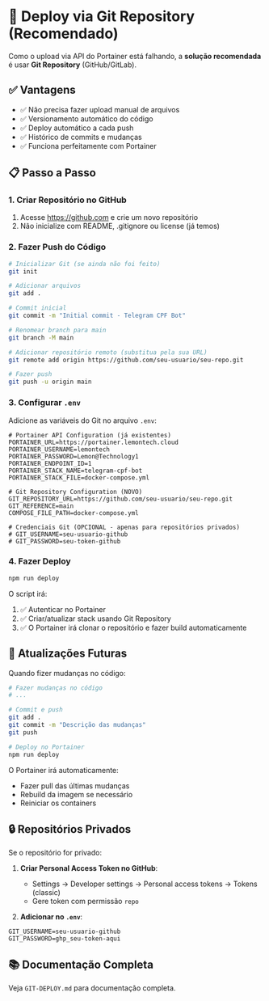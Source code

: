 # 🚀 Deploy via Git Repository (Recomendado)

Como o upload via API do Portainer está falhando, a **solução recomendada** é usar **Git Repository** (GitHub/GitLab).

## ✅ Vantagens

- ✅ Não precisa fazer upload manual de arquivos
- ✅ Versionamento automático do código
- ✅ Deploy automático a cada push
- ✅ Histórico de commits e mudanças
- ✅ Funciona perfeitamente com Portainer

## 📋 Passo a Passo

### 1. Criar Repositório no GitHub

1. Acesse https://github.com e crie um novo repositório
2. Não inicialize com README, .gitignore ou license (já temos)

### 2. Fazer Push do Código

```bash
# Inicializar Git (se ainda não foi feito)
git init

# Adicionar arquivos
git add .

# Commit inicial
git commit -m "Initial commit - Telegram CPF Bot"

# Renomear branch para main
git branch -M main

# Adicionar repositório remoto (substitua pela sua URL)
git remote add origin https://github.com/seu-usuario/seu-repo.git

# Fazer push
git push -u origin main
```

### 3. Configurar `.env`

Adicione as variáveis do Git no arquivo `.env`:

```env
# Portainer API Configuration (já existentes)
PORTAINER_URL=https://portainer.lemontech.cloud
PORTAINER_USERNAME=lemontech
PORTAINER_PASSWORD=Lemon@Technology1
PORTAINER_ENDPOINT_ID=1
PORTAINER_STACK_NAME=telegram-cpf-bot
PORTAINER_STACK_FILE=docker-compose.yml

# Git Repository Configuration (NOVO)
GIT_REPOSITORY_URL=https://github.com/seu-usuario/seu-repo.git
GIT_REFERENCE=main
COMPOSE_FILE_PATH=docker-compose.yml

# Credenciais Git (OPCIONAL - apenas para repositórios privados)
# GIT_USERNAME=seu-usuario-github
# GIT_PASSWORD=seu-token-github
```

### 4. Fazer Deploy

```bash
npm run deploy
```

O script irá:
1. ✅ Autenticar no Portainer
2. ✅ Criar/atualizar stack usando Git Repository
3. ✅ O Portainer irá clonar o repositório e fazer build automaticamente

## 🔄 Atualizações Futuras

Quando fizer mudanças no código:

```bash
# Fazer mudanças no código
# ...

# Commit e push
git add .
git commit -m "Descrição das mudanças"
git push

# Deploy no Portainer
npm run deploy
```

O Portainer irá automaticamente:
- Fazer pull das últimas mudanças
- Rebuild da imagem se necessário
- Reiniciar os containers

## 🔒 Repositórios Privados

Se o repositório for privado:

1. **Criar Personal Access Token no GitHub**:
   - Settings → Developer settings → Personal access tokens → Tokens (classic)
   - Gere token com permissão `repo`

2. **Adicionar no `.env`**:
```env
GIT_USERNAME=seu-usuario-github
GIT_PASSWORD=ghp_seu-token-aqui
```

## 📚 Documentação Completa

Veja `GIT-DEPLOY.md` para documentação completa.

